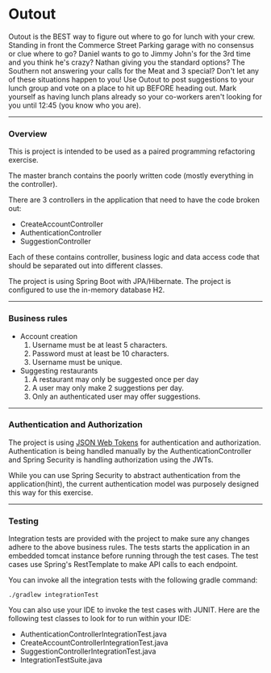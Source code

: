 # Outout
Outout is the BEST way to figure out where to go for lunch with your crew.
Standing in front the Commerce Street Parking garage with no consensus or clue where to go?  Daniel
wants to go to Jimmy John's for the 3rd time and you think he's crazy?  Nathan
giving you the standard options?  The Southern not answering your calls for the Meat and 3 special?  Don't let any of these situations happen to you!  Use Outout to post suggestions to your lunch group and vote on a place to hit up BEFORE heading out.  Mark yourself as having lunch plans already so your co-workers aren't looking for you until
12:45 (you know who you are).

***

### Overview
This is project is intended to be used as a paired programming refactoring exercise.

The master branch contains the poorly written code (mostly everything in the controller).

There are 3 controllers in the application that need to have the code broken out:
-  CreateAccountController
-  AuthenticationController
-  SuggestionController

Each of these contains controller, business logic and data access code that
should be separated out into different classes.

The project is using Spring Boot with JPA/Hibernate.  The project is configured
to use the in-memory database H2.

***

### Business rules
- Account creation
  1. Username must be at least 5 characters.
  2. Password must at least be 10 characters.
  3. Username must be unique.
- Suggesting restaurants
  1. A restaurant may only be suggested once per day
  2. A user may only make 2 suggestions per day.
  3. Only an authenticated user may offer suggestions.

***

### Authentication and Authorization
The project is using [JSON Web Tokens](http://jwt.io/) for authentication and authorization.  Authentication is being handled manually by the AuthenticationController and Spring Security is handling authorization using the JWTs.  

While you can use Spring Security to abstract authentication from the application(hint), the current authentication model was purposely designed this way for this exercise.

***

### Testing
Integration tests are provided with the project to make sure any changes adhere to the above business rules.  The tests starts the application in an embedded tomcat instance before running through the test cases.  The test cases use Spring's RestTemplate to make API calls to each endpoint.

You can invoke all the integration tests with the following gradle command:

```
./gradlew integrationTest
```

You can also use your IDE to invoke the test cases with JUNIT.  Here are the following test classes to look for to run within your IDE:
- AuthenticationControllerIntegrationTest.java
- CreateAccountControllerIntegrationTest.java
- SuggestionControllerIntegrationTest.java
- IntegrationTestSuite.java
